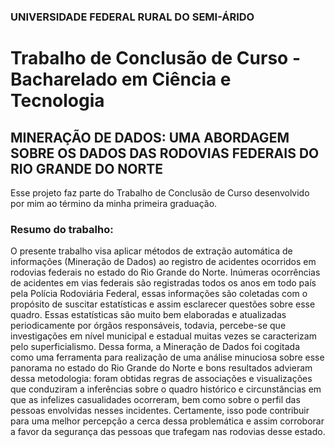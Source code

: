 ### UNIVERSIDADE FEDERAL RURAL DO SEMI-ÁRIDO
# Trabalho de Conclusão de Curso - Bacharelado em Ciência e Tecnologia
## MINERAÇÃO DE DADOS: UMA ABORDAGEM SOBRE OS DADOS DAS RODOVIAS FEDERAIS DO RIO GRANDE DO NORTE
Esse projeto faz parte do Trabalho de Conclusão de Curso desenvolvido por mim ao término da minha primeira graduação.
### Resumo do trabalho:
O presente trabalho visa aplicar métodos de extração automática de informações (Mineração de Dados) ao registro de acidentes ocorridos em rodovias federais no estado do Rio Grande do Norte. Inúmeras ocorrências de acidentes em vias federais são registradas todos os anos em todo país pela Polícia Rodoviária Federal, essas informações são coletadas com o propósito de suscitar estatísticas e assim esclarecer questões sobre esse quadro. Essas estatísticas são muito bem elaboradas e atualizadas periodicamente por órgãos responsáveis, todavia, percebe-se que investigações em nível municipal e estadual muitas vezes se caracterizam pelo superficialismo. Dessa forma, a Mineração de Dados foi cogitada como uma ferramenta para realização de uma análise minuciosa sobre esse panorama no estado do Rio Grande do Norte e bons resultados advieram dessa metodologia: foram obtidas regras de associações e visualizações que conduziram a inferências sobre o quadro histórico e circunstâncias em que as infelizes casualidades ocorreram, bem como sobre o perfil das pessoas envolvidas nesses incidentes. Certamente, isso pode contribuir para uma melhor percepção a cerca dessa problemática e assim corroborar a favor da segurança das pessoas que trafegam nas rodovias desse estado.
